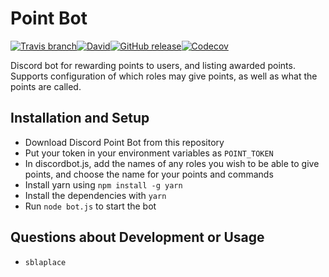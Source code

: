 # Point Bot

[![Travis branch](https://img.shields.io/travis/sblaplace/DiscordPointBot/discordjs9.svg?style=flat-square)](https://travis-ci.org/sblaplace/DiscordPointBot)[![David](https://img.shields.io/david/sblaplace/discordpointbot.svg?style=flat-square)](https://david-dm.org/sblaplace/DiscordPointBot)[![GitHub release](https://img.shields.io/github/release/sblaplace/DiscordPointBot.svg?style=flat-square)](https://github.com/sblaplace/DiscordPointBot/tree/0.5.1)[![Codecov](https://img.shields.io/codecov/c/github/sblaplace/DiscordPointBot.svg?style=flat-square)](https://codecov.io/gh/sblaplace/DiscordPointBot)

Discord bot for rewarding points to users, and listing awarded points. Supports configuration of which roles may give points, as well as what the points are called.

## Installation and Setup

* Download Discord Point Bot from this repository
* Put your token in your environment variables as `POINT_TOKEN`
* In discordbot.js, add the names of any roles you wish to be able to give points, and choose the name for your points and commands
* Install yarn using `npm install -g yarn`
* Install the dependencies with `yarn`
* Run `node bot.js` to start the bot

## Questions about Development or Usage

* `sblaplace`
